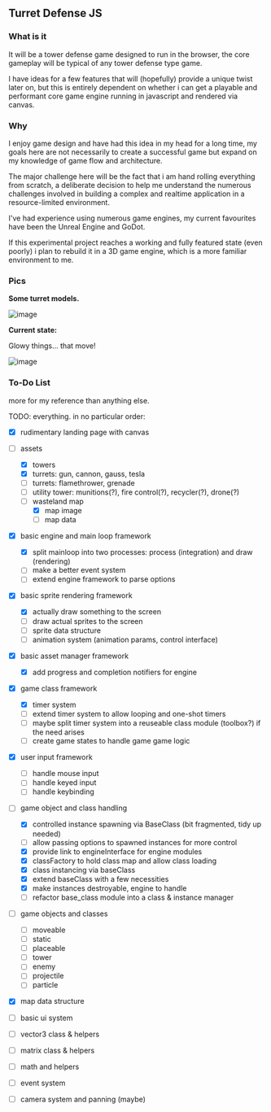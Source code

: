 ## Turret Defense JS

### What is it
It will be a tower defense game designed to run in the browser, the core gameplay will be typical of any tower defense type game.

I have ideas for a few features that will (hopefully) provide a unique twist later on, but this is entirely dependent on whether i can get a playable and performant core game engine running in javascript and rendered via canvas.

### Why
I enjoy game design and have had this idea in my head for a long time, my goals here are not necessarily to create a successful game but expand on my knowledge of game flow and architecture.

The major challenge here will be the fact that i am hand rolling everything from scratch, a deliberate decision to help me understand the numerous challenges involved in building a complex and realtime application in a resource-limited environment.

I've had experience using numerous game engines, my current favourites have been the Unreal Engine and GoDot.

If this experimental project reaches a working and fully featured state (even poorly) i plan to rebuild it in a 3D game engine, which is a more familiar environment to me.

### Pics

**Some turret models.**

![image](https://dtresadern.github.io/TurretDefense/images/web/readme_turrets.jpg)

**Current state:**

Glowy things... that move!

![image](https://dtresadern.github.io/TurretDefense/images/web/current_state.jpg)

### To-Do List
more for my reference than anything else.

TODO: everything. in no particular order:

- [x] rudimentary landing page with canvas

- [ ] assets
  - [x] towers
  - [x] turrets: gun, cannon, gauss, tesla
  - [ ] turrets: flamethrower, grenade
  - [ ] utility tower: munitions(?), fire control(?), recycler(?), drone(?)
  - [ ] wasteland map
    - [x] map image
    - [ ] map data

- [x] basic engine and main loop framework
  - [x] split mainloop into two processes: process (integration) and draw (rendering)
  - [ ] make a better event system
  - [ ] extend engine framework to parse options

- [x] basic sprite rendering framework
  - [x] actually draw something to the screen
  - [ ] draw actual sprites to the screen
  - [ ] sprite data structure
  - [ ] animation system (animation params, control interface)

- [x] basic asset manager framework
  - [x] add progress and completion notifiers for engine

- [x] game class framework
  - [x] timer system
  - [ ] extend timer system to allow looping and one-shot timers
  - [ ] maybe split timer system into a reuseable class module (toolbox?) if the need arises
  - [ ] create game states to handle game game logic

- [x] user input framework
  - [ ] handle mouse input
  - [ ] handle keyed input
  - [ ] handle keybinding

- [ ] game object and class handling
  - [x] controlled instance spawning via BaseClass (bit fragmented, tidy up needed)
  - [ ] allow passing options to spawned instances for more control
  - [x] provide link to engineInterface for engine modules
  - [x] classFactory to hold class map and allow class loading
  - [x] class instancing via baseClass
  - [x] extend baseClass with a few necessities
  - [x] make instances destroyable, engine to handle
  - [ ] refactor base_class module into a class & instance manager

- [ ] game objects and classes
  - [ ] moveable
  - [ ] static
  - [ ] placeable
  - [ ] tower
  - [ ] enemy
  - [ ] projectile
  - [ ] particle

- [x] map data structure
- [ ] basic ui system
- [ ] vector3 class & helpers
- [ ] matrix class & helpers
- [ ] math and helpers
- [ ] event system
- [ ] camera system and panning (maybe)
